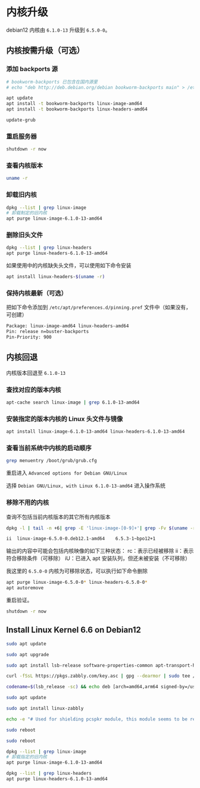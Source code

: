 # 内核升级

debian12 内核由 `6.1.0-13` 升级到 `6.5.0-0`。

## 内核按需升级（可选）

### 添加 backports 源

```bash
# bookworm-backports 已包含在国内源里
# echo "deb http://deb.debian.org/debian bookworm-backports main" > /etc/apt/sources.list.d/backports.list

apt update
apt install -t bookworm-backports linux-image-amd64
apt install -t bookworm-backports linux-headers-amd64

update-grub
```

### 重启服务器

```bash
shutdown -r now
```

### 查看内核版本

```bash
uname -r
```

### 卸载旧内核

```bash
dpkg --list | grep linux-image
# 卸载制定的旧内核
apt purge linux-image-6.1.0-13-amd64
```

### 删除旧头文件

```bash
dpkg --list | grep linux-headers
apt purge linux-headers-6.1.0-13-amd64
```

如果使用中的内核缺失头文件，可以使用如下命令安装

```bash
apt install linux-headers-$(uname -r)
```

### 保持内核最新（可选）

把如下命令添加到 `/etc/apt/preferences.d/pinning.pref` 文件中（如果没有，可创建）

```bash
Package: linux-image-amd64 linux-headers-amd64
Pin: release n=buster-backports
Pin-Priority: 900
```

## 内核回退

内核版本回退至 `6.1.0-13`

### 查找对应的版本内核

```bash
apt-cache search linux-image | grep 6.1.0-13-amd64
```

### 安装指定的版本内核的 Linux 头文件与镜像

```bash
apt install linux-image-6.1.0-13-amd64 linux-headers-6.1.0-13-amd64
```

### 查看当前系统中内核的启动顺序

```bash
grep menuentry /boot/grub/grub.cfg
```

重启进入 `Advanced options for Debian GNU/Linux`

选择 `Debian GNU/Linux, with Linux 6.1.0-13-amd64` 进入操作系统

### 移除不用的内核

查询不包括当前内核版本的其它所有内核版本

```bash
dpkg -l | tail -n +6| grep -E 'linux-image-[0-9]+'| grep -Fv $(uname -r)

ii  linux-image-6.5.0-0.deb12.1-amd64    6.5.3-1~bpo12+1                amd64        Linux 6.5 for 64-bit PCs (signed)
```

输出的内容中可能会包括内核映像的如下三种状态：
rc：表示已经被移除
ii：表示符合移除条件（可移除）
iU：已进入 apt 安装队列，但还未被安装（不可移除）

我这里的 `6.5.0-0` 内核为可移除状态，可以执行如下命令删除

```bash
apt purge linux-image-6.5.0-0* linux-headers-6.5.0-0*
apt autoremove
```

重启验证。

```bash
shutdown -r now
```

## Install Linux Kernel 6.6 on Debian12

```bash
sudo apt update
```

```bash
sudo apt upgrade
```

```bash
sudo apt install lsb-release software-properties-common apt-transport-https ca-certificates curl -y
```

```bash
curl -fSsL https://pkgs.zabbly.com/key.asc | gpg --dearmor | sudo tee /usr/share/keyrings/linux-zabbly.gpg > /dev/null
```

```bash
codename=$(lsb_release -sc) && echo deb [arch=amd64,arm64 signed-by=/usr/share/keyrings/linux-zabbly.gpg] https://pkgs.zabbly.com/kernel/stable $codename main | sudo tee /etc/apt/sources.list.d/linux-zabbly.list
```

```bash
sudo apt update
```

```bash
sudo apt install linux-zabbly
```

```bash
echo -e "# Used for shielding pcspkr module, this module seems to be related to buzzer.\nblacklist pcspkr" | sudo tee /etc/modprobe.d/blacklist-pcspkr.conf
```

```bash
sudo reboot
```

```bash
sudo reboot
```

```bash
dpkg --list | grep linux-image
# 卸载指定的旧内核
apt purge linux-image-6.1.0-13-amd64
```

```bash
dpkg --list | grep linux-headers
apt purge linux-headers-6.1.0-13-amd64
```
